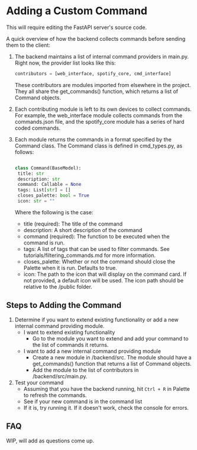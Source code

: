 # Adding a Custom Command

This will require editing the FastAPI server's source code.

A quick overview of how the backend collects commands before sending them to the client:

1. The backend maintains a list of internal command providers in main.py. Right now, the provider list looks like this:

   ```python
   contributors = [web_interface, spotify_core, cmd_interface]
   ```

   These contributors are modules imported from elsewhere in the project. They all share the get_commands() function, which returns a list of Command objects.

2. Each contributing module is left to its own devices to collect commands. For example, the web_interface module collects commands from the commands.json file, and the spotify_core module has a series of hard coded commands.
3. Each module returns the commands in a format specified by the Command class. The Command class is defined in cmd_types.py, as follows:

   ```python

   class Command(BaseModel):
    title: str
    description: str
    command: Callable = None
    tags: List[str] = []
    closes_palette: bool = True
    icon: str = ""

   ```

   Where the following is the case:

   - title (required): The title of the command
   - description: A short description of the command
   - command (required): The function to be executed when the command is run.
   - tags: A list of tags that can be used to filter commands. See tutorials/filtering_commands.md for more information.
   - closes_palette: Whether or not the command should close the Palette when it is run. Defaults to true.
   - icon: The path to the icon that will display on the command card. If not provided, a default icon will be used. The icon path should be relative to the /public folder.

## Steps to Adding the Command

1. Determine if you want to extend existing functionality or add a new internal command providing module.
   - I want to extend existing functionality
     - Go to the module you want to extend and add your command to the list of commands it returns.
   - I want to add a new internal command providing module
     - Create a new module in /backend/src. The module should have a get_commands() function that returns a list of Command objects.
     - Add the module to the list of contributors in /backend/src/main.py.
2. Test your command
   - Assuming that you have the backend running, hit `Ctrl + R` in Palette to refresh the commands.
   - See if your new command is in the command list
   - If it is, try running it. If it doesn't work, check the console for errors.

## FAQ

WIP, will add as questions come up.
